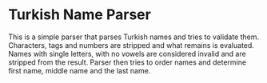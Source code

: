 # Turkish Name Parser
This is a simple parser that parses Turkish names and tries to validate them. Characters, tags and numbers are stripped and what remains is evaluated. Names with single letters, with no vowels are considered invalid and are stripped from the result. Parser then tries to order names and determine first name, middle name and the last name. 